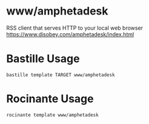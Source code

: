 # www/amphetadesk
RSS client that serves HTTP to your local web browser
https://www.disobey.com/amphetadesk/index.html

# Bastille Usage
```shell
bastille template TARGET www/amphetadesk
```

# Rocinante Usage
```shell
rocinante template www/amphetadesk
```
